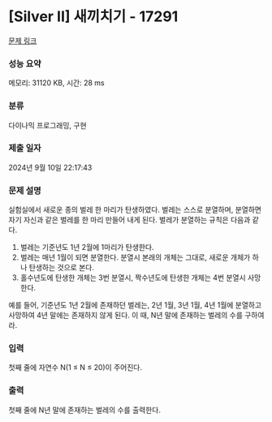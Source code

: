 # [Silver II] 새끼치기 - 17291 

[문제 링크](https://www.acmicpc.net/problem/17291) 

### 성능 요약

메모리: 31120 KB, 시간: 28 ms

### 분류

다이나믹 프로그래밍, 구현

### 제출 일자

2024년 9월 10일 22:17:43

### 문제 설명

<p>실험실에서 새로운 종의 벌레 한 마리가 탄생하였다. 벌레는 스스로 분열하며, 분열하면 자기 자신과 같은 벌레를 한 마리 만들어 내게 된다. 벌레가 분열하는 규칙은 다음과 같다.</p>

<ol>
	<li>벌레는 기준년도 1년 2월에 1마리가 탄생한다.</li>
	<li>벌레는 매년 1월이 되면 분열한다. 분열시 본래의 개체는 그대로, 새로운 개체가 하나 탄생하는 것으로 본다.</li>
	<li>홀수년도에 탄생한 개체는 3번 분열시, 짝수년도에 탄생한 개체는 4번 분열시 사망한다.</li>
</ol>

<p>예를 들어, 기준년도 1년 2월에 존재하던 벌레는, 2년 1월, 3년 1월, 4년 1월에 분열하고 사망하여 4년 말에는 존재하지 않게 된다. 이 때, N년 말에 존재하는 벌레의 수를 구하여라.</p>

### 입력 

 <p>첫째 줄에 자연수 N(1 ≤ N ≤ 20)이 주어진다.</p>

### 출력 

 <p>첫째 줄에 N년 말에 존재하는 벌레의 수를 출력한다.</p>

